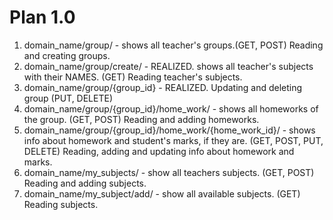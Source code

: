 # Plan 1.0


1. domain_name/group/ - shows all teacher's groups.(GET, POST) Reading and creating groups.
2. domain_name/group/create/ - REALIZED. shows all teacher's subjects with their NAMES.
   (GET) Reading teacher's subjects.
3. domain_name/group/{group_id} - REALIZED. Updating and deleting group (PUT, DELETE) 
4. domain_name/group/{group_id}/home_work/ - shows all homeworks of the group.
   (GET, POST) Reading and adding homeworks.
5. domain_name/group/{group_id}/home_work/{home_work_id}/ - shows info about homework and student's marks, if they are.
   (GET, POST, PUT, DELETE) Reading, adding and updating info about homework and marks.
6. domain_name/my_subjects/ - show all teachers subjects. (GET, POST) Reading and adding subjects.
7. domain_name/my_subject/add/ - show all available subjects. (GET) Reading subjects.
